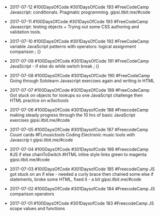* 2017-07-12 #100DaysOfCode #301DaysOfCode 193 #FreeCodeCamp Javascript: conditionals. Pragmatic programming. gipsi.itbit.me/#code

* 2017-07-11 #100DaysOfCode #301DaysOfCode 193 #FreeCodeCamp Javascript: testing objects + Trying out some CSS authoring and validation tools. 

* 2017-07-10 #100DaysOfCode #301DaysOfCode 192 #FreeCodeCamp variable JavaScript patterns with operators: logical assignment comparison  ; {}

* 2017-07-09  #100DaysOfCode #301DaysOfCode 191 #FreeCodeCamp JavaScript - if else do while switch break ; ()


* 2017-07-08 #100DaysOfCode #301DaysOfCode 190 #FreeCodeCamp Going through Sololearn Javascript exercises again and  writing in HTML 

* 2017-07-07 #100DaysOfCode #301DaysOfCode 189 #FreeCodeCamp Got stuck on objects for lookups so one JavaScript challenge then HTML practice on w3schools

* 2017-07-06 #100DaysOfCode #301DaysofCode 188 #FreecodeCamp making steady progress through the 10 hrs of basic JavaScript exercises gipsi.itbit.me/#code 

* 2017-07-05 #100DaysOfCode #301DaysofCode 187 #FreecodeCamp Count cards #FLmusictools Coding Electronic music tools with Javascrip t gipsi.itbit.me/#code 

* 2017-07-04 #100DaysOfCode #301DaysofCode 186 #FreecodeCamp #JS if else chainToSwitch #HTML inline style links green to magenta gipsi.itbit.me/#code  

* 2017-07-03 #100DaysOfCode #301DaysofCode 185 #FreecodeCamp JS got stuck on an if else - needed a curly brace then chained some else if statements, broke some HTML, fixed it - a bit gipsi.itbit.me/#code  

* 2017-07-02 #100DaysOfCode #301DaysofCode 184 #FreecodeCamp JS comparison operators 

* 2017-07-01 #100DaysOfCode #301DaysofCode 183 #FreecodeCamp JS scope values and functions 
